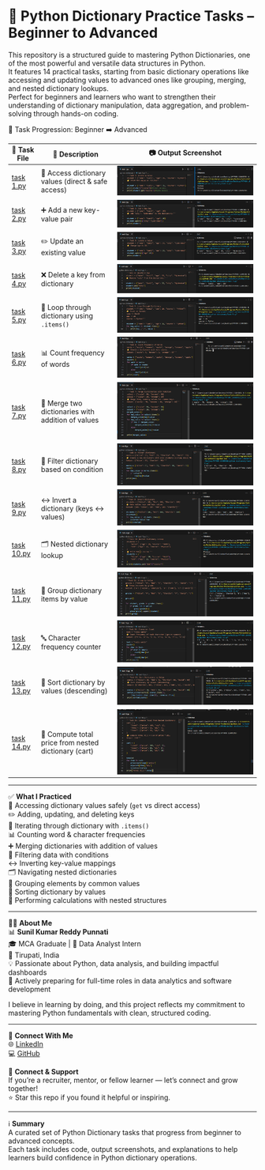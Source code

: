 # 🧵 Python Dictionary Practice Tasks – Beginner to Advanced  

This repository is a structured guide to mastering Python Dictionaries, one of the most powerful and versatile data structures in Python.  
It features 14 practical tasks, starting from basic dictionary operations like accessing and updating values to advanced ones like grouping, merging, and nested dictionary lookups.  
Perfect for beginners and learners who want to strengthen their understanding of dictionary manipulation, data aggregation, and problem-solving through hands-on coding.  
 

📂 Task Progression: Beginner ➡️ Advanced  
 
🧪 Task File | 📄 Description | 📷 Output Screenshot  
--- | --- | ---  
[task 1.py](./python%20dictionary/task%201.py) | 🔑 Access dictionary values (direct & safe access) | ![Task 1](./task%201.png)  
[task 2.py](./python%20dictionary/task%202.py) | ➕ Add a new key-value pair | ![Task 2](./task%202.png)  
[task 3.py](./python%20dictionary/task%203.py) | ✏️ Update an existing value | ![Task 3](./task%203.png)  
[task 4.py](./python%20dictionary/task%204.py) | ❌ Delete a key from dictionary | ![Task 4](./task%204.png)  
[task 5.py](./python%20dictionary/task%205.py) | 🔄 Loop through dictionary using `.items()` | ![Task 5](./task%205.png)  
[task 6.py](./python%20dictionary/task%206.py) | 📊 Count frequency of words | ![Task 6](./task%206.png)  
[task 7.py](./python%20dictionary/task%207.py) | 🔗 Merge two dictionaries with addition of values | ![Task 7](./task%207.png)  
[task 8.py](./python%20dictionary/task%208.py) | 🎯 Filter dictionary based on condition | ![Task 8](./task%208.png)  
[task 9.py](./python%20dictionary/task%209.py) | ↔️ Invert a dictionary (keys ↔ values) | ![Task 9](./task%209.png)  
[task 10.py](./python%20dictionary/task%2010.py) | 🗂️ Nested dictionary lookup | ![Task 10](./task%2010.png)  
[task 11.py](./python%20dictionary/task%2011.py) | 👥 Group dictionary items by value | ![Task 11](./task%2011.png)  
[task 12.py](./python%20dictionary/task%2012.py) | 🔤 Character frequency counter | ![Task 12](./task%2012.png)  
[task 13.py](./python%20dictionary/task%2013.py) | 📏 Sort dictionary by values (descending) | ![Task 13](./task%2013.png)  
[task 14.py](./python%20dictionary/task%2014.py) | 🛒 Compute total price from nested dictionary (cart) | ![Task 14](./task%2014.png)  


---

✅ **What I Practiced**  
📌 Accessing dictionary values safely (`get` vs direct access)  
✏️ Adding, updating, and deleting keys  
🔄 Iterating through dictionary with `.items()`  
📊 Counting word & character frequencies  
➕ Merging dictionaries with addition of values  
🎯 Filtering data with conditions  
↔️ Inverting key-value mappings  
🗂️ Navigating nested dictionaries  
👥 Grouping elements by common values  
📏 Sorting dictionary by values  
🛒 Performing calculations with nested structures  

---

👨‍💻 **About Me**  
📊 **Sunil Kumar Reddy Punnati**  
🎓 MCA Graduate | 💼 Data Analyst Intern  
📍 Tirupati, India  
💡 Passionate about Python, data analysis, and building impactful dashboards  
🚀 Actively preparing for full-time roles in data analytics and software development  

I believe in learning by doing, and this project reflects my commitment to mastering Python fundamentals with clean, structured coding.  

---

🔗 **Connect With Me**  
🌐 [LinkedIn](https://www.linkedin.com/in/sunil-kumar-reddy-punnati-a0a279308/)  
💻 [GitHub](https://github.com/sunilkumarreddypunnati/python-dictionary-data-structure-)  

🙌 **Connect & Support**  
If you’re a recruiter, mentor, or fellow learner — let’s connect and grow together!  
⭐ Star this repo if you found it helpful or inspiring.  

---

ℹ️ **Summary**  
A curated set of Python Dictionary tasks that progress from beginner to advanced concepts.  
Each task includes code, output screenshots, and explanations to help learners build confidence in Python dictionary operations.  
